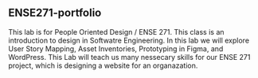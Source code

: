 ## ENSE271-portfolio

This lab is for People Oriented Design / ENSE 271. This class is an introduction to design in Softwatre Engineering. 
In this lab we will explore User Story Mapping, Asset Inventories, Prototyping in Figma, and WordPress.
This Lab will teach us many nessecary skills for our ENSE 271 project, which is designing a website for 
an organazation. 
